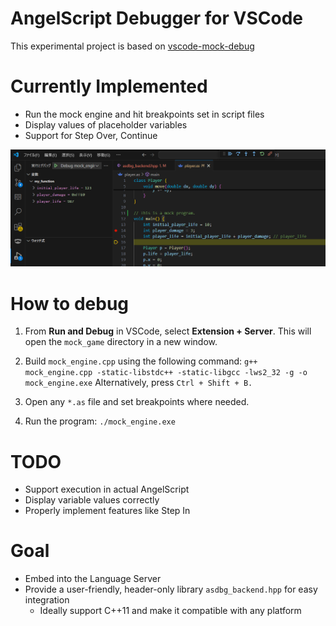 # AngelScript Debugger for VSCode

This experimental project is based on [vscode-mock-debug](https://github.com/microsoft/vscode-mock-debug)

# Currently Implemented

- Run the mock engine and hit breakpoints set in script files
- Display values of placeholder variables
- Support for Step Over, Continue

![screenshot](image.png)

# How to debug

1. From **Run and Debug** in VSCode, select **Extension + Server**. This will open the `mock_game` directory in a new window.

2. Build `mock_engine.cpp` using the following command:
   `g++ mock_engine.cpp -static-libstdc++ -static-libgcc -lws2_32 -g -o mock_engine.exe`
   Alternatively, press `Ctrl + Shift + B.`

3. Open any `*.as` file and set breakpoints where needed.

4. Run the program:
   `./mock_engine.exe`

# TODO
- Support execution in actual AngelScript
- Display variable values correctly
- Properly implement features like Step In

# Goal
- Embed into the Language Server
- Provide a user-friendly, header-only library `asdbg_backend.hpp` for easy integration
  - Ideally support C++11 and make it compatible with any platform
